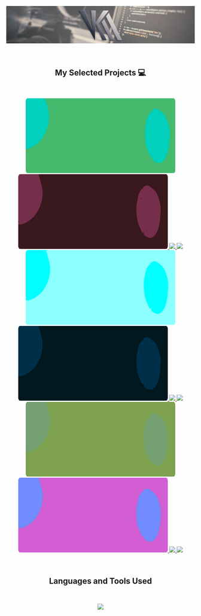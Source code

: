 ![Vik's Team Profile Generator Usage Example Video](src/vkm-header-banner-img-ver1.0.png)

<br />

<h2 align="center">My Selected Projects 💻</h2>
<br />


<p align="center">
  <a href="https://github.com/Vik-Maharaj/vik-maharaj-web-portfolio"><img width="400" src="src/thumbnail-01.png" />
  <a href="https://github.com/Vik-Maharaj/fruitbook"><img width="400" src="https://github.com/Vik-Maharaj/Vik-Maharaj/blob/main/src/thumbnail-02.png?raw=true" />
 <a href="https://github.com/Vik-Maharaj/vik-maharaj-web-portfolio">
  <img align="" src="https://github-readme-stats.vercel.app/api/pin/?username=Vik-Maharaj&repo=vik-maharaj-web-portfolio&theme=default_repocard" />
</a>
  <a href="https://github.com/Vik-Maharaj/fruitbook">
  <img align="" src="https://github-readme-stats.vercel.app/api/pin/?username=Vik-Maharaj&repo=fruitbook&theme=default_repocard" />
</a>
  <a href="https://github.com/Vik-Maharaj/employee-tracker"><img width="400" src="https://github.com/Vik-Maharaj/Vik-Maharaj/blob/main/src/thumbnail-03.png?raw=true" />
  <a href="https://github.com/Vik-Maharaj/team-profile-generator"><img width="400" src="https://github.com/Vik-Maharaj/Vik-Maharaj/blob/main/src/thumbnail-04.png?raw=true" />
  <a href="https://github.com/Vik-Maharaj/employee-tracker">
  <img align="" src="https://github-readme-stats.vercel.app/api/pin/?username=Vik-Maharaj&repo=employee-tracker&theme=default_repocard" />
</a>
<a href="https://github.com/Vik-Maharaj/team-profile-generator">
  <img align="" src="https://github-readme-stats.vercel.app/api/pin/?username=Vik-Maharaj&repo=team-profile-generator&theme=default_repocard" />
</a>
  <a href="https://github.com/Vik-Maharaj/code-quiz"><img width="400" src="https://github.com/Vik-Maharaj/Vik-Maharaj/blob/main/src/thumbnail-05.png?raw=true" />
  <a href="https://github.com/Vik-Maharaj/weather-dashboard"><img width="400" src="https://github.com/Vik-Maharaj/Vik-Maharaj/blob/main/src/thumbnail-06.png?raw=true" />
  <a href="https://github.com/Vik-Maharaj/code-quiz">
  <img align="" src="https://github-readme-stats.vercel.app/api/pin/?username=Vik-Maharaj&repo=code-quiz&theme=default_repocard" />
</a>
<a href="https://github.com/Vik-Maharaj/weather-dashboard">
  <img align="" src="https://github-readme-stats.vercel.app/api/pin/?username=Vik-Maharaj&repo=weather-dashboard&theme=default_repocard" />
</a>
</p>

<br />
<p>
<h2 align="center"> Languages and Tools Used</h2>
</p>

<br />


<p align="center">
  <a href="https://skillicons.dev">
    <img src="https://skillicons.dev/icons?i=git,js,html,css,express,jquery,mysql,nodejs,bootstrap,ps,ai,ae,pr,vscode" />
  </a>
</p>
